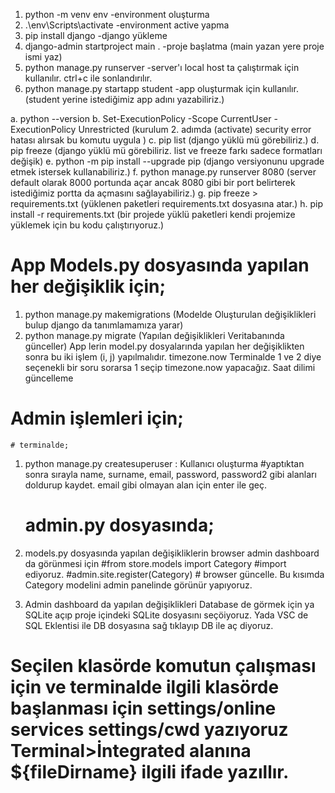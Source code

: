 1. python -m venv env                   -environment oluşturma
2. .\env\Scripts\activate               -environment active yapma
3. pip install django                   -django yükleme
4. django-admin startproject main .     -proje başlatma (main yazan yere proje ismi yaz)
5. python manage.py runserver           -server'ı local host ta çalıştırmak için kullanılır. ctrl+c ile sonlandırılır.
6. python manage.py startapp student    -app oluşturmak için kullanılır. (student yerine istediğimiz app adını yazabiliriz.)



a. python --version
b. Set-ExecutionPolicy -Scope CurrentUser -ExecutionPolicy Unrestricted
        (kurulum 2. adımda (activate) security error hatası alırsak bu komutu uygula )
c. pip list
        (django yüklü mü görebiliriz.)
d. pip freeze
        (django yüklü mü görebiliriz. list ve freeze farkı sadece formatları değişik)
e. python -m pip install --upgrade pip
        (django versiyonunu upgrade etmek istersek kullanabiliriz.)
f. python manage.py runserver 8080
        (server default olarak 8000 portunda açar ancak 8080 gibi bir port belirterek istediğimiz portta da açmasını sağlayabiliriz.)
g. pip freeze > requirements.txt
        (yüklenen paketleri requirements.txt dosyasına atar.)
h. pip install -r requirements.txt
        (bir projede yüklü paketleri kendi projemize yüklemek için bu kodu çalıştırıyoruz.)

# App Models.py dosyasında yapılan her değişiklik için;
1. python manage.py makemigrations
        (Modelde Oluşturulan değişiklikleri bulup django da tanımlamamıza yarar)
2. python manage.py migrate
        (Yapılan değişiklikleri Veritabanında günceller)
        App lerin model.py dosyalarında yapılan her değişiklikten sonra bu iki işlem (i, j) yapılmalıdır.
        timezone.now Terminalde 1 ve 2 diye seçenekli bir soru sorarsa 1 seçip timezone.now yapacağız. Saat dilimi güncelleme

# Admin işlemleri için;
    # terminalde;
1. python manage.py createsuperuser : Kullanıcı oluşturma
    #yaptıktan sonra sırayla name, surname, email, password, password2 gibi alanları doldurup kaydet. email gibi olmayan alan için enter ile geç.
    # admin.py dosyasında;
2. models.py dosyasında yapılan değişikliklerin browser admin dashboard da görünmesi için
    #from store.models import Category  #import ediyoruz.
    #admin.site.register(Category)      # browser güncelle. Bu kısımda Category modelini admin panelinde görünür yapıyoruz.

3. Admin dashboard da yapılan değişiklikleri Database de görmek için ya SQLite açıp proje içindeki SQLite dosyasını seçöiyoruz.
    Yada VSC de SQL Eklentisi ile DB dosyasına sağ tıklayıp DB ile aç diyoruz.


# Seçilen klasörde komutun çalışması için ve terminalde ilgili klasörde başlanması için settings/online services settings/cwd yazıyoruz Terminal>İntegrated alanına ${fileDirname}  ilgili ifade yazıllır.